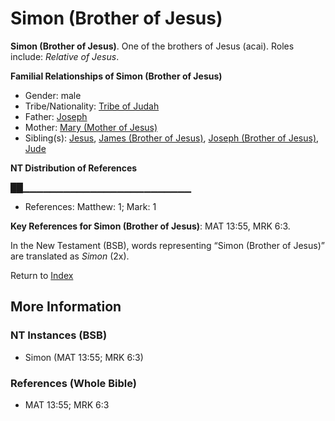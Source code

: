 # Simon (Brother of Jesus)
**Simon (Brother of Jesus)**. 
One of the brothers of Jesus (acai). 
Roles include: 
_Relative of Jesus_. 




**Familial Relationships of Simon (Brother of Jesus)**


* Gender: male
* Tribe/Nationality: [Tribe of Judah](../../../groups/md/acai/Judah.md)
* Father: [Joseph](Joseph.4.md)
* Mother: [Mary (Mother of Jesus)](Mary.md)
* Sibling(s): [Jesus](Jesus.2.md), [James (Brother of Jesus)](James.3.md), [Joseph (Brother of Jesus)](Joseph.3.md), [Jude](Jude.md)


**NT Distribution of References**

██▁▁▁▁▁▁▁▁▁▁▁▁▁▁▁▁▁▁▁▁▁▁▁▁▁
* References: Matthew: 1; Mark: 1



**Key References for Simon (Brother of Jesus)**: 
MAT 13:55, MRK 6:3. 




In the New Testament (BSB), words representing “Simon (Brother of Jesus)” are translated as 
*Simon* (2x). 


Return to [Index](00-Index.md)

## More Information

### NT Instances (BSB)

* Simon (MAT 13:55; MRK 6:3)



### References (Whole Bible)

* MAT 13:55; MRK 6:3



